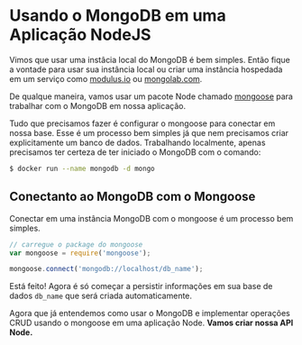 # Usando o MongoDB em uma Aplicação NodeJS

Vimos que usar uma instâcia local do MongoDB é bem simples. Então fique a vontade para usar sua instância local ou criar uma instância hospedada em um serviço como [modulus.io](https://modulus.io/) ou [mongolab.com](https://mongolab.com/).

De qualque maneira, vamos usar um pacote Node chamado [mongoose](http://mongoosejs.com/)
para trabalhar com o MongoDB em nossa aplicação.

Tudo que precisamos fazer é configurar o mongoose para conectar em nossa base. Esse é um processo bem simples já que nem precisamos criar explicitamente um banco de dados. Trabalhando localmente, apenas precisamos ter certeza de ter iniciado o MongoDB com o comando:

``` sh
$ docker run --name mongodb -d mongo
```

## Conectanto ao MongoDB com o Mongoose

Conectar em uma instância MongoDB com o mongoose é um processo bem simples.

``` javascript
// carregue o package do mongoose
var mongoose = require('mongoose');

mongoose.connect('mongodb://localhost/db_name');
```
Está feito! Agora é só começar a persistir informações em sua base de dados ```db_name``` que será criada automaticamente.

Agora que já entendemos como usar o MongoDB e implementar operações CRUD usando o mongoose em uma aplicação Node. **Vamos criar nossa API Node.**
